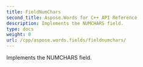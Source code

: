 ```yaml
---
title: FieldNumChars
second_title: Aspose.Words for C++ API Reference
description: Implements the NUMCHARS field. 
type: docs
weight: 0
url: /cpp/aspose.words.fields/fieldnumchars/
---
```


Implements the NUMCHARS field. 

